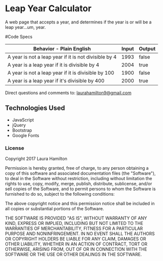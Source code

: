 # Leap Year Calculator
A web page that accepts a year, and determines if the year is or will be a leap year...um, year.

#Code Specs

|Behavior - Plain English|Input|Output|
|---|---|---|
|A year is not a leap year if it is not divisible by 4|1993|false|
|A year is a leap year if it is divisible by 4|2004|true|
|A year is not a leap year if it is divisible by 100|1900|false|
|A year is a leap year if it's divisible by 400|2000|true|

Direct questions and comments to:
[laurahamilton9@gmail.com](mailto:laurahamilton9@gmail.com)

## Technologies Used
* JavaScript
* jQuery
* Bootstrap
* Google Fonts

### License
Copyright 2017 Laura Hamilton

Permission is hereby granted, free of charge, to any person obtaining a copy of this software and associated documentation files (the "Software"), to deal in the Software without restriction, including without limitation the rights to use, copy, modify, merge, publish, distribute, sublicense, and/or sell copies of the Software, and to permit persons to whom the Software is furnished to do so, subject to the following conditions:

The above copyright notice and this permission notice shall be included in all copies or substantial portions of the Software.

THE SOFTWARE IS PROVIDED "AS IS", WITHOUT WARRANTY OF ANY KIND, EXPRESS OR IMPLIED, INCLUDING BUT NOT LIMITED TO THE WARRANTIES OF MERCHANTABILITY, FITNESS FOR A PARTICULAR PURPOSE AND NONINFRINGEMENT. IN NO EVENT SHALL THE AUTHORS OR COPYRIGHT HOLDERS BE LIABLE FOR ANY CLAIM, DAMAGES OR OTHER LIABILITY, WHETHER IN AN ACTION OF CONTRACT, TORT OR OTHERWISE, ARISING FROM, OUT OF OR IN CONNECTION WITH THE SOFTWARE OR THE USE OR OTHER DEALINGS IN THE SOFTWARE.
